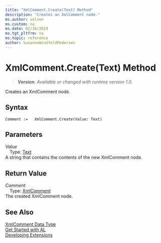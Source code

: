 ```yaml
---
title: "XmlComment.Create(Text) Method"
description: "Creates an XmlComment node."
ms.author: solsen
ms.custom: na
ms.date: 02/26/2024
ms.tgt_pltfrm: na
ms.topic: reference
author: SusanneWindfeldPedersen
---
```

[//]: # (START>DO_NOT_EDIT)
[//]: # (IMPORTANT:Do not edit any of the content between here and the END>DO_NOT_EDIT.)
[//]: # (Any modifications should be made in the .xml files in the ModernDev repo.)
# XmlComment.Create(Text) Method
> **Version**: _Available or changed with runtime version 1.0._

Creates an XmlComment node.


## Syntax
```AL
Comment :=   XmlComment.Create(Value: Text)
```
## Parameters
*Value*  
&emsp;Type: [Text](../text/text-data-type.md)  
A string that contains the contents of the new XmlComment node.  


## Return Value
*Comment*  
&emsp;Type: [XmlComment](xmlcomment-data-type.md)  
The created XmlComment node.


[//]: # (IMPORTANT: END>DO_NOT_EDIT)
## See Also
[XmlComment Data Type](xmlcomment-data-type.md)  
[Get Started with AL](../../devenv-get-started.md)  
[Developing Extensions](../../devenv-dev-overview.md)